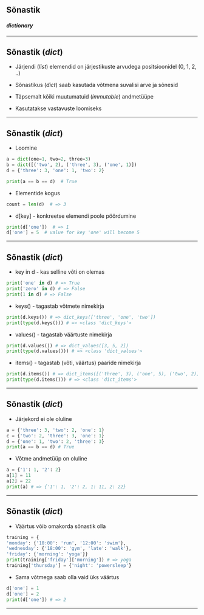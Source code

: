 ## Sõnastik
#### _dictionary_

---

## Sõnastik (_dict_)

- Järjendi (_list_) elemendid on järjestikuste arvudega positsioonidel (0, 1, 2, ..)
- Sõnastikus (_dict_) saab kasutada võtmena suvalisi arve ja sõnesid

 - Täpsemalt kõiki muutumatuid (_immutable_) andmetüüpe
 
- Kasutatakse vastavuste loomiseks

---

## Sõnastik (_dict_)

- Loomine

```python
a = dict(one=1, two=2, three=3)
b = dict([('two', 2), ('three', 3), ('one', 1)])
d = {'three': 3, 'one': 1, 'two': 2}

print(a == b == d)  # True
```

- Elementide kogus

```python
count = len(d)  # => 3
```

- d[key] - konkreetse elemendi poole pöördumine

```python
print(d['one'])  # => 1
d['one'] = 5  # value for key 'one' will become 5
```

---

## Sõnastik (_dict_)

- key in d - kas selline võti on olemas
```python
print('one' in d) # => True
print('zero' in d) # => False
print(1 in d) # => False
```
- keys() - tagastab võtmete nimekirja
```python
print(d.keys()) # => dict_keys(['three', 'one', 'two'])
print(type(d.keys())) # => <class 'dict_keys'>
```
- values() - tagastab väärtuste nimekirja
```python
print(d.values()) # => dict_values([3, 5, 2])
print(type(d.values())) # => <class 'dict_values'>
```
- items() - tagastab (võti, väärtus) paaride nimekirja
```python
print(d.items()) # => dict_items([('three', 3), ('one', 5), ('two', 2)])
print(type(d.items())) # => <class 'dict_items'>
```
---

## Sõnastik (_dict_)

- Järjekord ei ole oluline
```python
a = {'three': 3, 'two': 2, 'one': 1}
c = {'two': 2, 'three': 3, 'one': 1}
d = {'one': 1, 'two': 2, 'three': 3}
print(a == b == d) # True
```
- Võtme andmetüüp on oluline
```python
a = {'1': 1, '2': 2}
a[1] = 11
a[2] = 22
print(a) # => {'1': 1, '2': 2, 1: 11, 2: 22}
```
---

## Sõnastik (_dict_)

- Väärtus võib omakorda sõnastik olla
```python
training = {
'monday': {'10:00': 'run', '12:00': 'swim'},
'wednesday': {'18:00': 'gym', 'late': 'walk'},
'friday': {'morning': 'yoga'}}
print(training['friday']['morning']) # => yoga
training['thursday'] = {'night': 'powersleep'}
```
- Sama võtmega saab olla vaid üks väärtus
```python
d['one'] = 1
d['one'] = 2
print(d['one']) # => 2
```

---